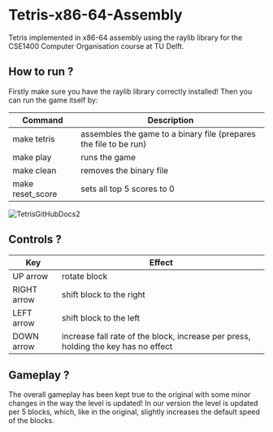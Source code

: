 # Tetris-x86-64-Assembly
Tetris implemented in x86-64 assembly using the raylib library for the CSE1400 Computer Organisation course at TU Delft.

## How to run ?
Firstly make sure you have the raylib library correctly installed!
Then you can run the game itself by:

| Command          | Description                                                       |
| ---------------- | ----------------------------------------------------------------- | 
| make tetris      | assembles the game to a binary file (prepares the file to be run) | 
| make play        | runs the game                                                     | 
| make clean       | removes the binary file                                           | 
| make reset_score | sets all top 5 scores to 0                                        |

![TetrisGitHubDocs2](https://github.com/user-attachments/assets/3306e353-c06e-499f-98a6-e1adbfb6eb65)

## Controls ?

| Key                | Effect                                                                             |
| ------------------ | ---------------------------------------------------------------------------------- | 
| UP arrow           | rotate block                                                                       | 
| RIGHT arrow        | shift block to the right                                                           | 
| LEFT arrow         | shift block to the left                                                            | 
| DOWN arrow         | increase fall rate of the block, increase per press, holding the key has no effect |

## Gameplay ?
The overall gameplay has been kept true to the original with some minor changes in the way the level is updated!
In our version the level is updated per 5 blocks, which, like in the original, slightly increases the default 
speed of the blocks.
